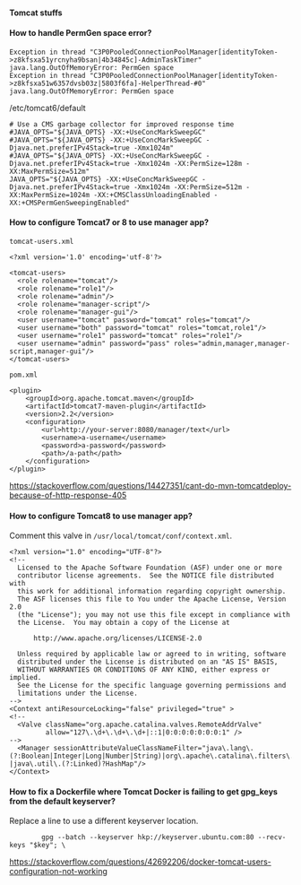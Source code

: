 #### Tomcat stuffs

####  How to handle PermGen space error?

```
Exception in thread "C3P0PooledConnectionPoolManager[identityToken->z8kfsxa51yrcnyha9bsan|4b34845c]-AdminTaskTimer" java.lang.OutOfMemoryError: PermGen space
Exception in thread "C3P0PooledConnectionPoolManager[identityToken->z8kfsxa51w6357dvsb03z|5803f6fa]-HelperThread-#0" java.lang.OutOfMemoryError: PermGen space
```

/etc/tomcat6/default

```
# Use a CMS garbage collector for improved response time
#JAVA_OPTS="${JAVA_OPTS} -XX:+UseConcMarkSweepGC"
#JAVA_OPTS="${JAVA_OPTS} -XX:+UseConcMarkSweepGC -Djava.net.preferIPv4Stack=true -Xmx1024m"
#JAVA_OPTS="${JAVA_OPTS} -XX:+UseConcMarkSweepGC -Djava.net.preferIPv4Stack=true -Xmx1024m -XX:PermSize=128m -XX:MaxPermSize=512m"
JAVA_OPTS="${JAVA_OPTS} -XX:+UseConcMarkSweepGC -Djava.net.preferIPv4Stack=true -Xmx1024m -XX:PermSize=512m -XX:MaxPermSize=1024m -XX:+CMSClassUnloadingEnabled -XX:+CMSPermGenSweepingEnabled"
```
#### How to configure Tomcat7 or 8 to use manager app?

`tomcat-users.xml`

```
<?xml version='1.0' encoding='utf-8'?>

<tomcat-users>
  <role rolename="tomcat"/>
  <role rolename="role1"/>
  <role rolename="admin"/>
  <role rolename="manager-script"/>
  <role rolename="manager-gui"/>
  <user username="tomcat" password="tomcat" roles="tomcat"/>
  <user username="both" password="tomcat" roles="tomcat,role1"/>
  <user username="role1" password="tomcat" roles="role1"/>
  <user username="admin" password="pass" roles="admin,manager,manager-script,manager-gui"/>
</tomcat-users>
```

`pom.xml`

```
<plugin>
    <groupId>org.apache.tomcat.maven</groupId>
    <artifactId>tomcat7-maven-plugin</artifactId>
    <version>2.2</version>
    <configuration>
        <url>http://your-server:8080/manager/text</url>
        <username>a-username</username>
        <password>a-password</password>
        <path>/a-path</path>
    </configuration>
</plugin>
```


https://stackoverflow.com/questions/14427351/cant-do-mvn-tomcatdeploy-because-of-http-response-405

#### How to configure Tomcat8 to use manager app?

Comment this valve in `/usr/local/tomcat/conf/context.xml`.

```
<?xml version="1.0" encoding="UTF-8"?>
<!--
  Licensed to the Apache Software Foundation (ASF) under one or more
  contributor license agreements.  See the NOTICE file distributed with
  this work for additional information regarding copyright ownership.
  The ASF licenses this file to You under the Apache License, Version 2.0
  (the "License"); you may not use this file except in compliance with
  the License.  You may obtain a copy of the License at

      http://www.apache.org/licenses/LICENSE-2.0

  Unless required by applicable law or agreed to in writing, software
  distributed under the License is distributed on an "AS IS" BASIS,
  WITHOUT WARRANTIES OR CONDITIONS OF ANY KIND, either express or implied.
  See the License for the specific language governing permissions and
  limitations under the License.
-->
<Context antiResourceLocking="false" privileged="true" >
<!--
  <Valve className="org.apache.catalina.valves.RemoteAddrValve"
         allow="127\.\d+\.\d+\.\d+|::1|0:0:0:0:0:0:0:1" />
-->				 
  <Manager sessionAttributeValueClassNameFilter="java\.lang\.(?:Boolean|Integer|Long|Number|String)|org\.apache\.catalina\.filters\.CsrfPreventionFilter\$LruCache(?:\$1)?|java\.util\.(?:Linked)?HashMap"/>
</Context>
```

#### How to fix a Dockerfile where Tomcat Docker is failing to get gpg_keys from the default keyserver?

Replace a line to use a different keyserver location.

```
		gpg --batch --keyserver hkp://keyserver.ubuntu.com:80 --recv-keys "$key"; \
```

https://stackoverflow.com/questions/42692206/docker-tomcat-users-configuration-not-working


